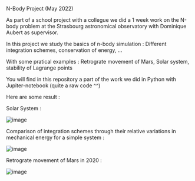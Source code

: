 N-Body Project (May 2022)

As part of a school project with a collegue we did a 1 week work on the N-body problem at the Strasbourg astronomical observatory with Dominique Aubert as supervisor.

In this project we study the basics of n-body simulation : Different integration schemes, conservation of energy, ...

With some pratical examples : Retrograte movement of Mars, Solar system, stability of Lagrange points

You will find in this repository a part of the work we did in Python with Jupiter-notebook (quite a raw code ^^)

Here are some result :

Solar System :

![image](https://user-images.githubusercontent.com/86244158/196744778-99b66774-492c-4082-b02f-2c32d3dc3d8b.png)

Comparison of integration schemes through their relative variations in mechanical energy for a simple system :

![image](https://user-images.githubusercontent.com/86244158/196745249-8a20c381-2810-457f-82bd-136fe802a77b.png)

Retrograte movement of Mars in 2020 :

![image](https://user-images.githubusercontent.com/86244158/196746874-d8deeba0-1193-4327-81f2-606f1413998a.png)
